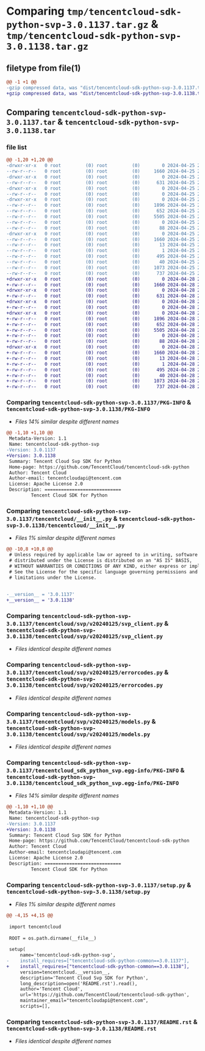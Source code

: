 # Comparing `tmp/tencentcloud-sdk-python-svp-3.0.1137.tar.gz` & `tmp/tencentcloud-sdk-python-svp-3.0.1138.tar.gz`

## filetype from file(1)

```diff
@@ -1 +1 @@
-gzip compressed data, was "dist/tencentcloud-sdk-python-svp-3.0.1137.tar", last modified: Thu Apr 25 21:07:18 2024, max compression
+gzip compressed data, was "dist/tencentcloud-sdk-python-svp-3.0.1138.tar", last modified: Sun Apr 28 21:08:29 2024, max compression
```

## Comparing `tencentcloud-sdk-python-svp-3.0.1137.tar` & `tencentcloud-sdk-python-svp-3.0.1138.tar`

### file list

```diff
@@ -1,20 +1,20 @@
-drwxr-xr-x   0 root         (0) root         (0)        0 2024-04-25 21:07:18.000000 tencentcloud-sdk-python-svp-3.0.1137/
--rw-r--r--   0 root         (0) root         (0)     1660 2024-04-25 21:07:18.000000 tencentcloud-sdk-python-svp-3.0.1137/PKG-INFO
-drwxr-xr-x   0 root         (0) root         (0)        0 2024-04-25 21:07:18.000000 tencentcloud-sdk-python-svp-3.0.1137/tencentcloud/
--rw-r--r--   0 root         (0) root         (0)      631 2024-04-25 21:07:18.000000 tencentcloud-sdk-python-svp-3.0.1137/tencentcloud/__init__.py
-drwxr-xr-x   0 root         (0) root         (0)        0 2024-04-25 21:07:18.000000 tencentcloud-sdk-python-svp-3.0.1137/tencentcloud/svp/
--rw-r--r--   0 root         (0) root         (0)        0 2024-04-25 21:07:18.000000 tencentcloud-sdk-python-svp-3.0.1137/tencentcloud/svp/__init__.py
-drwxr-xr-x   0 root         (0) root         (0)        0 2024-04-25 21:07:18.000000 tencentcloud-sdk-python-svp-3.0.1137/tencentcloud/svp/v20240125/
--rw-r--r--   0 root         (0) root         (0)     1896 2024-04-25 21:07:18.000000 tencentcloud-sdk-python-svp-3.0.1137/tencentcloud/svp/v20240125/svp_client.py
--rw-r--r--   0 root         (0) root         (0)      652 2024-04-25 21:07:18.000000 tencentcloud-sdk-python-svp-3.0.1137/tencentcloud/svp/v20240125/errorcodes.py
--rw-r--r--   0 root         (0) root         (0)     5505 2024-04-25 21:07:18.000000 tencentcloud-sdk-python-svp-3.0.1137/tencentcloud/svp/v20240125/models.py
--rw-r--r--   0 root         (0) root         (0)        0 2024-04-25 21:07:18.000000 tencentcloud-sdk-python-svp-3.0.1137/tencentcloud/svp/v20240125/__init__.py
--rw-r--r--   0 root         (0) root         (0)       88 2024-04-25 21:07:18.000000 tencentcloud-sdk-python-svp-3.0.1137/setup.cfg
-drwxr-xr-x   0 root         (0) root         (0)        0 2024-04-25 21:07:18.000000 tencentcloud-sdk-python-svp-3.0.1137/tencentcloud_sdk_python_svp.egg-info/
--rw-r--r--   0 root         (0) root         (0)     1660 2024-04-25 21:07:18.000000 tencentcloud-sdk-python-svp-3.0.1137/tencentcloud_sdk_python_svp.egg-info/PKG-INFO
--rw-r--r--   0 root         (0) root         (0)       13 2024-04-25 21:07:18.000000 tencentcloud-sdk-python-svp-3.0.1137/tencentcloud_sdk_python_svp.egg-info/top_level.txt
--rw-r--r--   0 root         (0) root         (0)        1 2024-04-25 21:07:18.000000 tencentcloud-sdk-python-svp-3.0.1137/tencentcloud_sdk_python_svp.egg-info/dependency_links.txt
--rw-r--r--   0 root         (0) root         (0)      495 2024-04-25 21:07:18.000000 tencentcloud-sdk-python-svp-3.0.1137/tencentcloud_sdk_python_svp.egg-info/SOURCES.txt
--rw-r--r--   0 root         (0) root         (0)       40 2024-04-25 21:07:18.000000 tencentcloud-sdk-python-svp-3.0.1137/tencentcloud_sdk_python_svp.egg-info/requires.txt
--rw-r--r--   0 root         (0) root         (0)     1073 2024-04-25 21:07:18.000000 tencentcloud-sdk-python-svp-3.0.1137/setup.py
--rw-r--r--   0 root         (0) root         (0)      737 2024-04-25 21:07:18.000000 tencentcloud-sdk-python-svp-3.0.1137/README.rst
+drwxr-xr-x   0 root         (0) root         (0)        0 2024-04-28 21:08:29.000000 tencentcloud-sdk-python-svp-3.0.1138/
+-rw-r--r--   0 root         (0) root         (0)     1660 2024-04-28 21:08:29.000000 tencentcloud-sdk-python-svp-3.0.1138/PKG-INFO
+drwxr-xr-x   0 root         (0) root         (0)        0 2024-04-28 21:08:29.000000 tencentcloud-sdk-python-svp-3.0.1138/tencentcloud/
+-rw-r--r--   0 root         (0) root         (0)      631 2024-04-28 21:08:29.000000 tencentcloud-sdk-python-svp-3.0.1138/tencentcloud/__init__.py
+drwxr-xr-x   0 root         (0) root         (0)        0 2024-04-28 21:08:29.000000 tencentcloud-sdk-python-svp-3.0.1138/tencentcloud/svp/
+-rw-r--r--   0 root         (0) root         (0)        0 2024-04-28 21:08:29.000000 tencentcloud-sdk-python-svp-3.0.1138/tencentcloud/svp/__init__.py
+drwxr-xr-x   0 root         (0) root         (0)        0 2024-04-28 21:08:29.000000 tencentcloud-sdk-python-svp-3.0.1138/tencentcloud/svp/v20240125/
+-rw-r--r--   0 root         (0) root         (0)     1896 2024-04-28 21:08:29.000000 tencentcloud-sdk-python-svp-3.0.1138/tencentcloud/svp/v20240125/svp_client.py
+-rw-r--r--   0 root         (0) root         (0)      652 2024-04-28 21:08:29.000000 tencentcloud-sdk-python-svp-3.0.1138/tencentcloud/svp/v20240125/errorcodes.py
+-rw-r--r--   0 root         (0) root         (0)     5505 2024-04-28 21:08:29.000000 tencentcloud-sdk-python-svp-3.0.1138/tencentcloud/svp/v20240125/models.py
+-rw-r--r--   0 root         (0) root         (0)        0 2024-04-28 21:08:29.000000 tencentcloud-sdk-python-svp-3.0.1138/tencentcloud/svp/v20240125/__init__.py
+-rw-r--r--   0 root         (0) root         (0)       88 2024-04-28 21:08:29.000000 tencentcloud-sdk-python-svp-3.0.1138/setup.cfg
+drwxr-xr-x   0 root         (0) root         (0)        0 2024-04-28 21:08:29.000000 tencentcloud-sdk-python-svp-3.0.1138/tencentcloud_sdk_python_svp.egg-info/
+-rw-r--r--   0 root         (0) root         (0)     1660 2024-04-28 21:08:29.000000 tencentcloud-sdk-python-svp-3.0.1138/tencentcloud_sdk_python_svp.egg-info/PKG-INFO
+-rw-r--r--   0 root         (0) root         (0)       13 2024-04-28 21:08:29.000000 tencentcloud-sdk-python-svp-3.0.1138/tencentcloud_sdk_python_svp.egg-info/top_level.txt
+-rw-r--r--   0 root         (0) root         (0)        1 2024-04-28 21:08:29.000000 tencentcloud-sdk-python-svp-3.0.1138/tencentcloud_sdk_python_svp.egg-info/dependency_links.txt
+-rw-r--r--   0 root         (0) root         (0)      495 2024-04-28 21:08:29.000000 tencentcloud-sdk-python-svp-3.0.1138/tencentcloud_sdk_python_svp.egg-info/SOURCES.txt
+-rw-r--r--   0 root         (0) root         (0)       40 2024-04-28 21:08:29.000000 tencentcloud-sdk-python-svp-3.0.1138/tencentcloud_sdk_python_svp.egg-info/requires.txt
+-rw-r--r--   0 root         (0) root         (0)     1073 2024-04-28 21:08:29.000000 tencentcloud-sdk-python-svp-3.0.1138/setup.py
+-rw-r--r--   0 root         (0) root         (0)      737 2024-04-28 21:08:29.000000 tencentcloud-sdk-python-svp-3.0.1138/README.rst
```

### Comparing `tencentcloud-sdk-python-svp-3.0.1137/PKG-INFO` & `tencentcloud-sdk-python-svp-3.0.1138/PKG-INFO`

 * *Files 14% similar despite different names*

```diff
@@ -1,10 +1,10 @@
 Metadata-Version: 1.1
 Name: tencentcloud-sdk-python-svp
-Version: 3.0.1137
+Version: 3.0.1138
 Summary: Tencent Cloud Svp SDK for Python
 Home-page: https://github.com/TencentCloud/tencentcloud-sdk-python
 Author: Tencent Cloud
 Author-email: tencentcloudapi@tencent.com
 License: Apache License 2.0
 Description: ============================
         Tencent Cloud SDK for Python
```

### Comparing `tencentcloud-sdk-python-svp-3.0.1137/tencentcloud/__init__.py` & `tencentcloud-sdk-python-svp-3.0.1138/tencentcloud/__init__.py`

 * *Files 1% similar despite different names*

```diff
@@ -10,8 +10,8 @@
 # Unless required by applicable law or agreed to in writing, software
 # distributed under the License is distributed on an "AS IS" BASIS,
 # WITHOUT WARRANTIES OR CONDITIONS OF ANY KIND, either express or implied.
 # See the License for the specific language governing permissions and
 # limitations under the License.
 
 
-__version__ = '3.0.1137'
+__version__ = '3.0.1138'
```

### Comparing `tencentcloud-sdk-python-svp-3.0.1137/tencentcloud/svp/v20240125/svp_client.py` & `tencentcloud-sdk-python-svp-3.0.1138/tencentcloud/svp/v20240125/svp_client.py`

 * *Files identical despite different names*

### Comparing `tencentcloud-sdk-python-svp-3.0.1137/tencentcloud/svp/v20240125/errorcodes.py` & `tencentcloud-sdk-python-svp-3.0.1138/tencentcloud/svp/v20240125/errorcodes.py`

 * *Files identical despite different names*

### Comparing `tencentcloud-sdk-python-svp-3.0.1137/tencentcloud/svp/v20240125/models.py` & `tencentcloud-sdk-python-svp-3.0.1138/tencentcloud/svp/v20240125/models.py`

 * *Files identical despite different names*

### Comparing `tencentcloud-sdk-python-svp-3.0.1137/tencentcloud_sdk_python_svp.egg-info/PKG-INFO` & `tencentcloud-sdk-python-svp-3.0.1138/tencentcloud_sdk_python_svp.egg-info/PKG-INFO`

 * *Files 14% similar despite different names*

```diff
@@ -1,10 +1,10 @@
 Metadata-Version: 1.1
 Name: tencentcloud-sdk-python-svp
-Version: 3.0.1137
+Version: 3.0.1138
 Summary: Tencent Cloud Svp SDK for Python
 Home-page: https://github.com/TencentCloud/tencentcloud-sdk-python
 Author: Tencent Cloud
 Author-email: tencentcloudapi@tencent.com
 License: Apache License 2.0
 Description: ============================
         Tencent Cloud SDK for Python
```

### Comparing `tencentcloud-sdk-python-svp-3.0.1137/setup.py` & `tencentcloud-sdk-python-svp-3.0.1138/setup.py`

 * *Files 1% similar despite different names*

```diff
@@ -4,15 +4,15 @@
 
 import tencentcloud
 
 ROOT = os.path.dirname(__file__)
 
 setup(
     name='tencentcloud-sdk-python-svp',
-    install_requires=["tencentcloud-sdk-python-common==3.0.1137"],
+    install_requires=["tencentcloud-sdk-python-common==3.0.1138"],
     version=tencentcloud.__version__,
     description='Tencent Cloud Svp SDK for Python',
     long_description=open('README.rst').read(),
     author='Tencent Cloud',
     url='https://github.com/TencentCloud/tencentcloud-sdk-python',
     maintainer_email="tencentcloudapi@tencent.com",
     scripts=[],
```

### Comparing `tencentcloud-sdk-python-svp-3.0.1137/README.rst` & `tencentcloud-sdk-python-svp-3.0.1138/README.rst`

 * *Files identical despite different names*

